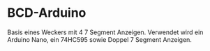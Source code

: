 # BCD-Arduino
Basis eines Weckers mit 4 7 Segment Anzeigen. Verwendet wird ein Arduino Nano, ein 74HC595 sowie Doppel 7 Segment Anzeigen.
